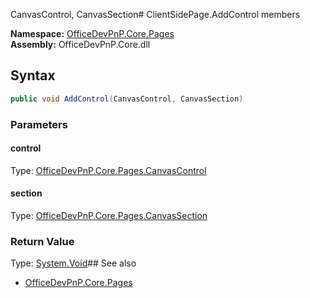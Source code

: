 CanvasControl, CanvasSection# ClientSidePage.AddControl members
  

**Namespace:** [OfficeDevPnP.Core.Pages](OfficeDevPnP.Core.Pages.md)  
**Assembly:** OfficeDevPnP.Core.dll  
## Syntax
```C#
public void AddControl(CanvasControl, CanvasSection)
```
### Parameters
#### control
Type: [OfficeDevPnP.Core.Pages.CanvasControl](OfficeDevPnP.Core.Pages.CanvasControl.md) 
#### 
#### section
Type: [OfficeDevPnP.Core.Pages.CanvasSection](OfficeDevPnP.Core.Pages.CanvasSection.md) 
#### 
### Return Value
Type: [System.Void](System.Void.md)## See also
- [OfficeDevPnP.Core.Pages](OfficeDevPnP.Core.Pages.md)
